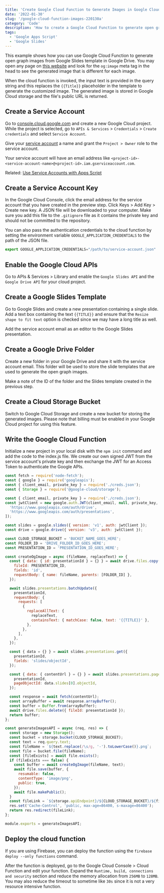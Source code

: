```yaml
---
title: 'Create Google Cloud Function to Generate Images in Google Cloud Storage'
date: '2022-01-30'
slug: '/google-cloud-function-images-220130a'
category: 'Code'
description: 'How to create a Google Cloud Function to generate open graph images from Google Slides template in Google Drive'
tags:
  - 'Google Apps Script'
  - 'Google Slides'
---
```


This example shows how you can use Google Cloud Function to generate open graph images from Google Slides template in Google Drive. You may open any page on [this website](/) and look for the `og:image` meta tag in the head to see the generated image that is different for each image.

When the cloud function is invoked, the input text is provided in the query string and this replaces the `{{Title}}` placeholder in the template to generate the customized image. The generated image is stored in Google Cloud storage and the file's public URL is returned.

## Create a Service Account

Go to [console.cloud.google.com](https://console.cloud.google.com/projectcreate) and create a new Google Cloud project. While the project is selected, go to `APIs & Services` > `Credentials` > `Create credentials` and select `Service Account`.

Give your [service account](/code/20364-google-service-accounts-introduction) a name and grant the `Project > Owner` role to the service account.

Your service account will have an email address like `<project-id>-<service-account-name>@<project-id>.iam.gserviceaccount.com`.

Related: [Use Service Accounts with Apps Script](/code/20375-service-accounts-google-apps-script)

## Create a Service Account Key

In the Google Cloud Console, click the email address for the service account that you have created in the preview step. Click Keys > Add Key > Create new key. A JSON file will be downloaded to your computer. Make sure you add this file to the `.gitignore` file as it contains the private key and should not be committed to the repository.

You can also pass the authentication credentials to the cloud function by setting the environment variable `GOOGLE_APPLICATION_CREDENTIALS` to the path of the JSON file.

```js
export GOOGLE_APPLICATION_CREDENTIALS="/path/to/service-account.json"
```

## Enable the Google Cloud APIs

Go to APIs & Services > Library and enable the `Google Slides API` and the `Google Drive API` for your cloud project.

## Create a Google Slides Template

Go to Google Slides and create a new presentation containing a single slide. Add a text box containing the text `{{TITLE}}` and ensure that the `Resize shape to fit text` option is checked since we may have a long title as well.

Add the service account email as an editor to the Google Slides presentation.

## Create a Google Drive Folder

Create a new folder in your Google Drive and share it with the service account email. This folder will be used to store the slide templates that are used to generate the open graph images.

Make a note of the ID of the folder and the Slides template created in the previous step.

## Create a Cloud Storage Bucket

Switch to Google Cloud Storage and create a new bucket for storing the generated images. Please note that billing must be enabled in your Google Cloud project for using this feature.

## Write the Google Cloud Function

Initialize a new project in your local disk with the `npm init` command and add the code to the index.js file. We create our own signed JWT from the service account's private key and then exchange the JWT for an Access Token to authenticate the Google APIs.

```js
const fetch = require('node-fetch');
const { google } = require('googleapis');
const { client_email, private_key } = require('./creds.json');
const { Storage } = require('@google-cloud/storage');

const { client_email, private_key } = require('./creds.json');
const jwtClient = new google.auth.JWT(client_email, null, private_key, [
  'https://www.googleapis.com/auth/drive',
  'https://www.googleapis.com/auth/presentations',
]);

const slides = google.slides({ version: 'v1', auth: jwtClient });
const drive = google.drive({ version: 'v3', auth: jwtClient });

const CLOUD_STORAGE_BUCKET = 'BUCKET_NAME_GOES_HERE';
const FOLDER_ID = 'DRIVE_FOLDER_ID_GOES_HERE';
const PRESENTATION_ID = 'PRESENTATION_ID_GOES_HERE';

const createOgImage = async (fileName, replaceText) => {
  const { data: { id: presentationId } = {} } = await drive.files.copy({
    fileId: PRESENTATION_ID,
    fields: 'id',
    requestBody: { name: fileName, parents: [FOLDER_ID] },
  });

  await slides.presentations.batchUpdate({
    presentationId,
    requestBody: {
      requests: [
        {
          replaceAllText: {
            replaceText,
            containsText: { matchCase: false, text: '{{TITLE}}' },
          },
        },
      ],
    },
  });

  const { data = {} } = await slides.presentations.get({
    presentationId,
    fields: 'slides/objectId',
  });

  const { data: { contentUrl } = {} } = await slides.presentations.pages.getThumbnail({
    presentationId,
    pageObjectId: data.slides[0].objectId,
  });

  const response = await fetch(contentUrl);
  const arrayBuffer = await response.arrayBuffer();
  const buffer = Buffer.from(arrayBuffer);
  await drive.files.delete({ fileId: presentationId });
  return buffer;
};

const generateImagesAPI = async (req, res) => {
  const storage = new Storage();
  const bucket = storage.bucket(CLOUD_STORAGE_BUCKET);
  const text = req.query.text;
  const fileName = `${text.replace(/\s/g, '-').toLowerCase()}.png`;
  const file = bucket.file(fileName);
  const [fileExists] = await file.exists();
  if (fileExists === false) {
    const buffer = await createOgImage(fileName, text);
    await file.save(buffer, {
      resumable: false,
      contentType: 'image/png',
      public: true,
    });
    await file.makePublic();
  }
  const fileLink = `${storage.apiEndpoint}/${CLOUD_STORAGE_BUCKET}/${fileName}`;
  res.set('Cache-Control', 'public, max-age=86400, s-maxage=86400');
  return res.redirect(fileLink);
};

module.exports = generateImagesAPI;
```

## Deploy the cloud function

If you are using Firebase, you can deploy the function using the `firebase deploy --only functions` command.

After the function is deployed, go to the Google Cloud Console > Cloud Function and edit your function. Expand the `Runtime, build, connections and security` section and reduce the memory allocation from `256MB` to `128MB`. You may also reduce the timeout to sometime like `30s` since it is not a very resource intensive function.
